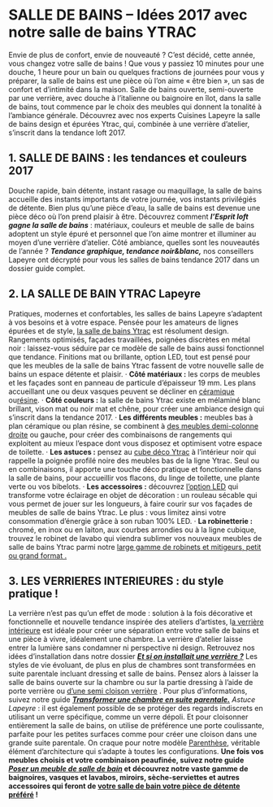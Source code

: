 ##
# **SALLE DE BAINS – Idées 2017 avec notre salle de bains YTRAC**
Envie de plus de confort, envie de nouveauté ? C’est décidé, cette année, vous changez votre salle de bains ! Que vous y passiez 10 minutes pour une douche, 1 heure pour un bain ou quelques fractions de journées pour vous y préparer, la salle de bains est une pièce où l’on aime « être bien », un sas de confort et d’intimité dans la maison. Salle de bains ouverte, semi-ouverte par une verrière, avec douche à l’italienne ou baignoire en îlot, dans la salle de bains, tout commence par le choix des meubles qui donnent la tonalité à l’ambiance générale. Découvrez avec nos experts Cuisines Lapeyre la salle de bains design et épurées Ytrac, qui, combinée à une verrière d’atelier, s’inscrit dans la tendance loft 2017.
##  1. SALLE DE BAINS : les tendances et couleurs 2017
Douche rapide, bain détente, instant rasage ou maquillage, la salle de bains accueille des instants importants de votre journée, vos instants privilégiés de détente. Bien plus qu’une pièce d’eau, la salle de bains est devenue une pièce déco où l’on prend plaisir à être. Découvrez comment **_l’Esprit loft gagne la salle de bains_** : matériaux, couleurs et meuble de salle de bains adoptent un style épuré et personnel que l’on aime montrer et illuminer au moyen d’une verrière d’atelier.
Côté ambiance, quelles sont les nouveautés de l’année ? **_Tendance graphique, tendance noir&blanc,_** nos conseillers Lapeyre ont décrypté pour vous les salles de bains tendance 2017 dans un dossier guide complet.
##  2. LA SALLE DE BAIN YTRAC Lapeyre
Pratiques, modernes et confortables, les salles de bains Lapeyre s’adaptent à vos besoins et à votre espace. Pensée pour les amateurs de lignes épurées et de style, [la salle de bains Ytrac](https://www.lapeyre.fr/bain-CCU0002/meubles-CCN0086/ytrac-CCN642290) est résolument design. Rangements optimisés, façades travaillées, poignées discrètes en métal noir : laissez-vous séduire par ce modèle de salle de bains aussi fonctionnel que tendance. Finitions mat ou brillante, option LED, tout est pensé pour que les meubles de la salle de bains Ytrac fassent de votre nouvelle salle de bains un espace détente et plaisir.
· **Côté matériaux :** les corps de meubles et les façades sont en panneau de particule d’épaisseur 19 mm. Les plans accueillant une ou deux vasques peuvent se décliner en [céramique](https://www.lapeyre.fr/meuble-bas-ytrac-avec-plan-en-ceramique-FPC642294?xtmc=ytrac&xtnp=1&xtcr=9&xtmc=ytrac&xtnp=1&xtcr=9) ou[résine](https://www.lapeyre.fr/meuble-bas-ytrac-avec-plan-en-resine-FPC642288?xtmc=ytrac&xtnp=1&xtcr=8&xtmc=ytrac&xtnp=1&xtcr=8).
· **Côté couleurs :** la salle de bains Ytrac existe en mélaminé blanc brillant, vison mat ou noir mat et chêne, pour créer une ambiance design qui s’inscrit dans la tendance 2017.
· **Les différents meubles :** meubles bas à plan céramique ou plan résine, se combinent à [des meubles demi-colonne droite](https://www.lapeyre.fr/demi-colonne-ytrac-ouverture-a-droite-FPC642297) ou gauche, pour créer des combinaisons de rangements qui exploitent au mieux l’espace dont vous disposez et optimisent votre espace de toilette.
· **Les astuces :** pensez au [cube déco Ytrac](https://www.lapeyre.fr/cube-ytrac-fpc642305?xtmc=ytrac&xtnp=1&xtcr=1&xtmc=ytrac&xtnp=1&xtcr=1&xtmc=ytrac&xtnp=1&xtcr=1) à l’intérieur noir qui rappelle la poignée profilé noire des meubles bas de la ligne Ytrac. Seul ou en combinaisons, il apporte une touche déco pratique et fonctionnelle dans la salle de bains, pour accueillir vos flacons, du linge de toilette, une plante verte ou vos bibelots.
· **Les accessoires :** découvrez [l’option LED](https://www.lapeyre.fr/ruban-led-5m-FPC426858?xtmc=option_led_ytrac&xtnp=1&xtcr=18) qui transforme votre éclairage en objet de décoration : un rouleau sécable qui vous permet de jouer sur les longueurs, à faire courir sur vos façades de meubles de salle de bains Ytrac. Le plus : vous limitez ainsi votre consommation d’énergie grâce à son ruban 100% LED.
· **La robinetterie :** chromé, en inox ou en laiton, aux courbes arrondies ou à la ligne cubique, trouvez le robinet de lavabo qui viendra sublimer vos nouveaux meubles de salle de bains Ytrac parmi notre [large gamme de robinets et mitigeurs, petit ou grand format .](https://www.lapeyre.fr/bain-CCU0002/robinetterie-CCN0031/robinetterie-lavabos-CCN0135)
##  3. LES VERRIERES INTERIEURES : du style pratique !
La verrière n’est pas qu’un effet de mode : solution à la fois décorative et fonctionnelle et nouvelle tendance inspirée des ateliers d’artistes, l[a verrière intérieure](https://www.lapeyre.fr/portes-CCU0004/separations-pieces-CCN347190/verriere-datelier-CCN424497) est idéale pour créer une séparation entre votre salle de bains et une pièce à vivre, idéalement une chambre. La verrière d’atelier laisse entrer la lumière sans condamner ni perspective ni design. Retrouvez nos idées d’installation dans notre dossier [**_Et si on installait une verrière ?_**](https://www.lapeyre.fr/c/magazine/inspirations-tendances/et-si-on-installait-une-verri%C3%A8re-dans-la-cuisine)
Les styles de vie évoluant, de plus en plus de chambres sont transformées en suite parentale incluant dressing et salle de bains. Pensez alors à laisser la salle de bains ouverte sur la chambre ou sur la partie dressing à l’aide de porte verrière ou [d’une semi cloison verrière](https://www.lapeyre.fr/verriere-datelier-dinterieur-et-dexterieur-a-poser-seule-fpc372728) . Pour plus d’informations, suivez notre guide [**_Transformer une chambre en suite parentale._**](https://www.lapeyre.fr/c/magazine/inspirations-tendances/Transformer-une-chambre-en-suite-parentale)
_Astuce Lapeyre_ : il est également possible de se protéger des regards indiscrets en utilisant un verre spécifique, comme un verre dépoli. Et pour cloisonner entièrement la salle de bains, on utilise de préférence une porte coulissante, parfaite pour les petites surfaces comme pour créer une cloison dans une grande suite parentale. On craque pour notre modèle [Parenthèse](http://https://www.lapeyre.fr/gamme-parenthese-verriere-sur-mesure-FPC643918?xtmc=verriere&xtnp=1&xtcr=10), véritable élément d’architecture qui s’adapte à toutes les configurations.
**Une fois vos meubles choisis et votre combinaison peaufinée, suivez notre guide [_Poser un meuble de salle de bain_](https://www.lapeyre.fr/c/magazine/preparer-projet/poser-des-meubles-de-salle-de-bain) et découvrez notre vaste gamme de baignoires, vasques et lavabos, miroirs, sèche-serviettes et autres accessoires qui feront de [votre salle de bain votre pièce de détente préféré](https://www.lapeyre.fr/bain-CCU0002) !**